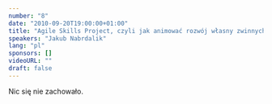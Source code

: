 ```yaml
---
number: "8"
date: "2010-09-20T19:00:00+01:00"
title: "Agile Skills Project, czyli jak animować rozwój własny zwinnych developerów"
speakers: "Jakub Nabrdalik"
lang: "pl"
sponsors: []
videoURL: ""
draft: false
---
```


Nic się nie zachowało.